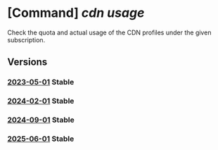 # [Command] _cdn usage_

Check the quota and actual usage of the CDN profiles under the given subscription.

## Versions

### [2023-05-01](/Resources/mgmt-plane/L3N1YnNjcmlwdGlvbnMve30vcHJvdmlkZXJzL21pY3Jvc29mdC5jZG4vY2hlY2tyZXNvdXJjZXVzYWdl/2023-05-01.xml) **Stable**

<!-- mgmt-plane /subscriptions/{}/providers/microsoft.cdn/checkresourceusage 2023-05-01 -->

### [2024-02-01](/Resources/mgmt-plane/L3N1YnNjcmlwdGlvbnMve30vcHJvdmlkZXJzL21pY3Jvc29mdC5jZG4vY2hlY2tyZXNvdXJjZXVzYWdl/2024-02-01.xml) **Stable**

<!-- mgmt-plane /subscriptions/{}/providers/microsoft.cdn/checkresourceusage 2024-02-01 -->

### [2024-09-01](/Resources/mgmt-plane/L3N1YnNjcmlwdGlvbnMve30vcHJvdmlkZXJzL21pY3Jvc29mdC5jZG4vY2hlY2tyZXNvdXJjZXVzYWdl/2024-09-01.xml) **Stable**

<!-- mgmt-plane /subscriptions/{}/providers/microsoft.cdn/checkresourceusage 2024-09-01 -->

### [2025-06-01](/Resources/mgmt-plane/L3N1YnNjcmlwdGlvbnMve30vcHJvdmlkZXJzL21pY3Jvc29mdC5jZG4vY2hlY2tyZXNvdXJjZXVzYWdl/2025-06-01.xml) **Stable**

<!-- mgmt-plane /subscriptions/{}/providers/microsoft.cdn/checkresourceusage 2025-06-01 -->
